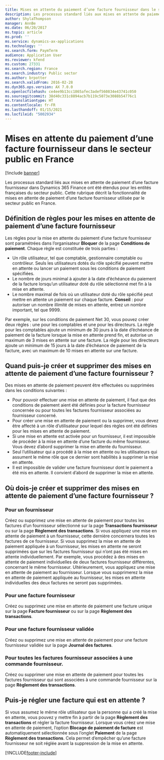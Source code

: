 ```yaml
---
title: Mises en attente du paiement d’une facture fournisseur dans le secteur public en France
description: Les processus standard liés aux mises en attente de paiement d’une facture fournisseur dans Microsoft Dynamics 365 Finance ont été étendus pour les entités françaises du secteur public. Cette rubrique décrit la fonctionnalité de mises en attente de paiement d’une facture fournisseur utilisée par le secteur public en France.
author: ShylaThompson
manager: AnnBe
ms.date: 06/20/2017
ms.topic: article
ms.prod: ''
ms.service: dynamics-ax-applications
ms.technology: ''
ms.search.form: PaymTerm
audience: Application User
ms.reviewer: kfend
ms.custom: 27331
ms.search.region: France
ms.search.industry: Public sector
ms.author: brpotter
ms.search.validFrom: 2016-02-28
ms.dyn365.ops.version: AX 7.0.0
ms.openlocfilehash: ce4ee9b13cc1865afec3adef560834e43741c050
ms.sourcegitcommit: 38d40c331c8894acb7b119c5073e3088b54776c1
ms.translationtype: HT
ms.contentlocale: fr-FR
ms.lasthandoff: 01/15/2021
ms.locfileid: "5002934"
---
```

# <a name="vendor-invoice-payment-holds-in-the-public-sector-in-france"></a>Mises en attente du paiement d’une facture fournisseur dans le secteur public en France

[!include [banner](../includes/banner.md)]

Les processus standard liés aux mises en attente de paiement d’une facture fournisseur dans Dynamics 365 Finance ont été étendus pour les entités françaises du secteur public. Cette rubrique décrit la fonctionnalité de mises en attente de paiement d’une facture fournisseur utilisée par le secteur public en France.

<a name="set-up-rules-for-vendor-invoice-payment-holds"></a>Définition de règles pour les mises en attente de paiement d’une facture fournisseur
---------------------------------------------

Les règles pour la mise en attente du paiement d’une facture fournisseur sont paramétrées dans l’organisateur **Bloquer** de la page **Conditions de paiement**. Chaque règle est constituée de trois parties :

-   Un rôle utilisateur, tel que comptable, gestionnaire comptable ou contrôleur. Seuls les utilisateurs dotés du rôle spécifié peuvent mettre en attente ou lancer un paiement sous les conditions de paiement spécifiées.
-   Le nombre de jours minimal à ajouter à la date d’échéance du paiement de la facture lorsqu’un utilisateur doté du rôle sélectionné met fin à la mise en attente.
-   Le nombre maximal de fois où un utilisateur doté du rôle spécifié peut mettre en attente un paiement sur chaque facture. **Conseil** : pour autoriser un nombre illimité de mises en attente, entrez un nombre important, tel que 9999.

Par exemple, sur les conditions de paiement Net 30, vous pouvez créer deux règles : une pour les comptables et une pour les directeurs. La règle pour les comptables ajoute un minimum de 30 jours à la date d’échéance de paiement de la facture lorsque la mise en attente prend fin, et autorise un maximum de 3 mises en attente sur une facture. La règle pour les directeurs ajoute un minimum de 15 jours à la date d’échéance de paiement de la facture, avec un maximum de 10 mises en attente sur une facture.

## <a name="when-can-i-place-and-release-vendor-invoice-payment-holds"></a>Quand puis-je créer et supprimer des mises en attente de paiement d’une facture fournisseur ?
Des mises en attente de paiement peuvent être effectuées ou supprimées dans les conditions suivantes :

-   Pour pouvoir effectuer une mise en attente de paiement, il faut que des conditions de paiement aient été définies pour la facture fournisseur concernée ou pour toutes les factures fournisseur associées au fournisseur concerné.
-   Pour créer une mise en attente de paiement ou la supprimer, vous devez être affecté à un rôle d’utilisateur pour lequel des règles ont été définies pour les mises en attente de paiement.
-   Si une mise en attente est activée pour un fournisseur, il est impossible de procéder à la mise en attente d’une facture du même fournisseur. Vous devez d’abord supprimer la mise en attente du fournisseur.
-   Seul l’utilisateur qui a procédé à la mise en attente ou les utilisateurs qui assument le même rôle que ce dernier sont habilités à supprimer la mise en attente.
-   Il est impossible de valider une facture fournisseur dont le paiement a été mis en attente. Il convient d’abord de supprimer la mise en attente.

## <a name="where-do-i-place-and-release-vendor-invoice-payment-holds"></a>Où dois-je créer et supprimer des mises en attente de paiement d’une facture fournisseur ?
### <a name="for-a-vendor"></a>Pour un fournisseur
Créez ou supprimez une mise en attente de paiement pour toutes les factures d’un fournisseur sélectionné sur la page **Transactions fournisseur** ou sur la page **Règlement des transactions**. Si vous appliquez une mise en attente de paiement à un fournisseur, cette dernière concernera toutes les factures de ce fournisseur. Si vous supprimez la mise en attente de paiement appliquée à un fournisseur, les mises en attente ne seront supprimées que sur les factures fournisseur qui n’ont pas été mises en attente individuellement. Par exemple, vous procédez à des mises en attente de paiement individuelles de deux factures fournisseur différentes, concernant le même fournisseur. Ultérieurement, vous appliquez une mise en attente de paiement au fournisseur. Lorsque vous supprimerez la mise en attente de paiement appliquée au fournisseur, les mises en attente individuelles des deux factures ne seront pas supprimées.

### <a name="for-a-vendor-invoice"></a>Pour une facture fournisseur

Créez ou supprimez une mise en attente de paiement une facture unique sur la page **Facture fournisseur** ou sur la page **Règlement des transactions**.

### <a name="for-a-posted-vendor-invoice"></a>Pour une facture fournisseur validée

Créez ou supprimez une mise en attente de paiement pour une facture fournisseur validée sur la page **Journal des factures**.

### <a name="for-all-vendor-invoices-associated-with-a-purchase-order"></a>Pour toutes les factures fournisseur associées à une commande fournisseur.

Créez ou supprimer une mise en attente de paiement pour toutes les factures fournisseur qui sont associées à une commande fournisseur sur la page **Règlement des transactions**.

## <a name="can-i-settle-an-invoice-that-is-on-hold"></a>Puis-je régler une facture qui est en attente ?
Si vous assumez le même rôle utilisateur que la personne qui a créé la mise en attente, vous pouvez y mettre fin à partir de la page **Règlement des transactions** et régler la facture fournisseur. Lorsque vous créez une mise en attente de paiement, l’option **Blocage de paiement de facture** est automatiquement sélectionnée sous l’onglet **Paiement** de la page **Règlement des transactions**. Cela permet d’empêcher qu’une facture fournisseur ne soit réglée avant la suppression de la mise en attente.





[!INCLUDE[footer-include](../../includes/footer-banner.md)]